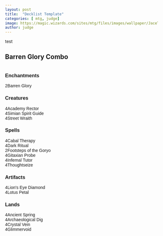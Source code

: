 ```yaml
---
layout: post
title:  "Decklist Template"
categories: [ mtg, judge]
image: https://magic.wizards.com/sites/mtg/files/images/wallpaper/JaceTelepathUnbound_ORI_1920x1080_Wallpaper.jpg
author: judge
---
```

test

<link rel="stylesheet" href="//maxcdn.bootstrapcdn.com/bootstrap/3.3.2/css/bootstrap.min.css"><script src="//ajax.googleapis.com/ajax/libs/jquery/1.11.2/jquery.min.js"></script><script src="//cdn.rawgit.com/NickolasReynolds/9305934/raw/ba30c0e5ddb5f56cf69dcc5e8bc5b20717936830/inlinetooltip.1.0.js"></script><script src="//cdn.rawgit.com/NickolasReynolds/9306194/raw/a23cf6c5f02d4edae8a443098e195070e6652252/inlinemtg.1.0.js"></script><div class="title"><h2>Barren Glory Combo</h2></div><div class="decklist row"><div class="column col-md-4"><h3 class="section">Enchantments</h3><div><span class="count">2</span><span class="inlinemtg card">Barren Glory</span></div><h3 class="section">Creatures</h3><div><span class="count">4</span><span class="inlinemtg card">Academy Rector</span></div><div><span class="count">4</span><span class="inlinemtg card">Simian Spirit Guide</span></div><div><span class="count">4</span><span class="inlinemtg card">Street Wraith</span></div></div><div class="column col-md-4"><h3 class="section">Spells</h3><div><span class="count">4</span><span class="inlinemtg card">Cabal Therapy</span></div><div><span class="count">4</span><span class="inlinemtg card">Dark Ritual</span></div><div><span class="count">2</span><span class="inlinemtg card">Footsteps of the Goryo</span></div><div><span class="count">4</span><span class="inlinemtg card">Gitaxian Probe</span></div><div><span class="count">4</span><span class="inlinemtg card">Infernal Tutor</span></div><div><span class="count">4</span><span class="inlinemtg card">Thoughtseize</span></div><h3 class="section">Artifacts</h3><div><span class="count">4</span><span class="inlinemtg card">Lion's Eye Diamond</span></div><div><span class="count">4</span><span class="inlinemtg card">Lotus Petal</span></div></div><div class="column col-md-4"><h3 class="section">Lands</h3><div><span class="count">4</span><span class="inlinemtg card">Ancient Spring</span></div><div><span class="count">4</span><span class="inlinemtg card">Archaeological Dig</span></div><div><span class="count">4</span><span class="inlinemtg card">Crystal Vein</span></div><div><span class="count">4</span><span class="inlinemtg card">Glimmervoid</span></div></div></div><style>.decklist {
	font-family: sans-serif;
	font-size: 14px;
	display: table-row;
	border-collapse: separate;
}

.title {
	display: table-caption;
	border-top: 4px solid #869BBF;
	border-left: 4px solid #869BBF;
	border-right: 4px solid #869BBF;
	-webkit-margin-start: 1px;
	-webkit-margin-end: 1px;
	background: #869BBF;
}

.title h2 {
	color: white;
	font-weight: bold;
	font-family: sans-serif;
	font-size: 14px;
	margin-top: 5px;
	margin-bottom: 5px;
	margin-left: 5px;
}

.decklist .column {
	display: table-cell;
	border-top: 4px solid #869BBF;
	border-bottom: 4px solid #869BBF;
	border-left: 1px solid #869BBF;
	border-right: 1px solid #869BBF;
	float: none;
	width: inherit;
	padding-bottom: 15px;
	padding-left: 10px;
	padding-right: 10px;
}

.decklist .column:first-child {
	border-left: 4px solid #869BBF;
}

.decklist .column:last-child {
	border-right: 4px solid #869BBF;
}

.decklist .column .section {
	font-weight: bold;
	color: #373737;
	font-size: 14px;
	margin-bottom: 1px;
	margin-top:30px;
}

.decklist .column .section:first-child {
	margin-top:15px;
}

.decklist .card a {
	color: #286014;
	font-weight: bold;
}

.iltt a img{
	max-width: 233px;
	max-height: 310px;
}

.decklist .count {
	margin-right: 3px;
}

* {
  margin: 0;
  padding: 0;
}</style>